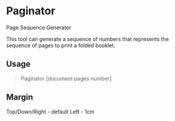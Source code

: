 # Paginator
Page Sequence Generator

This tool can generate a sequence of numbers that represents the sequence of pages to print a folded booklet.

## Usage

> Paginator [document pages number]


## Margin

Top/Down/Right - default
Left - 1cm
